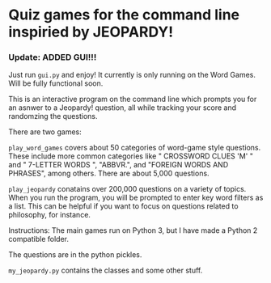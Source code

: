 # Quiz games for the command line inspiried by JEOPARDY!

### Update: ADDED GUI!!!

Just run `gui.py` and enjoy! It currently is only running on the Word Games. Will be fully functional soon. 

This is an interactive program on the command line which prompts you for an asnwer to a Jeopardy! question, all while tracking your score and randomzing the questions.

There are two games:

`play_word_games` covers about 50 categories of word-game style questions. These include more common categories like " CROSSWORD CLUES 'M' " and " 7-LETTER WORDS ", "ABBVR.", and "FOREIGN WORDS AND PHRASES", among others. There are about 5,000 questions. 


`play_jeopardy` conatains over 200,000 questions on a variety of topics. When you run the program, you will be prompted to enter key word filters as a list. This can be helpful if you want to focus on questions related to philosophy, for instance. 


Instructions: The main games run on Python 3, but I have made a Python 2 compatible folder. 

The questions are in the python pickles. 

`my_jeopardy.py` contains the classes and some other stuff. 
